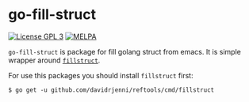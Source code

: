 # go-fill-struct

[![License GPL 3](https://img.shields.io/badge/license-GPL_3-green.svg)](http://www.gnu.org/licenses/gpl-3.0.txt)
[![MELPA](https://melpa.org/packages/go-fill-struct-badge.svg)](https://melpa.org/#/go-fill-struct)

`go-fill-struct` is package for fill golang struct from emacs. It is simple wrapper around [`fillstruct`](https://github.com/davidrjenni/reftools/tree/master/cmd/fillstruct).

For use this packages you should install `fillstruct` first:

``` shell
$ go get -u github.com/davidrjenni/reftools/cmd/fillstruct
```
